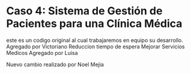# Caso 4: Sistema de Gestión de Pacientes para una Clínica Médica

este es un codigo original al cual trabajaremos en equipo su desarrollo.
Agregado por Victoriano
Reduccion tiempo de espera
Mejorar Servicios Medicos
Agregado por Luisa


Nuevo cambio realizado por Noel Mejia